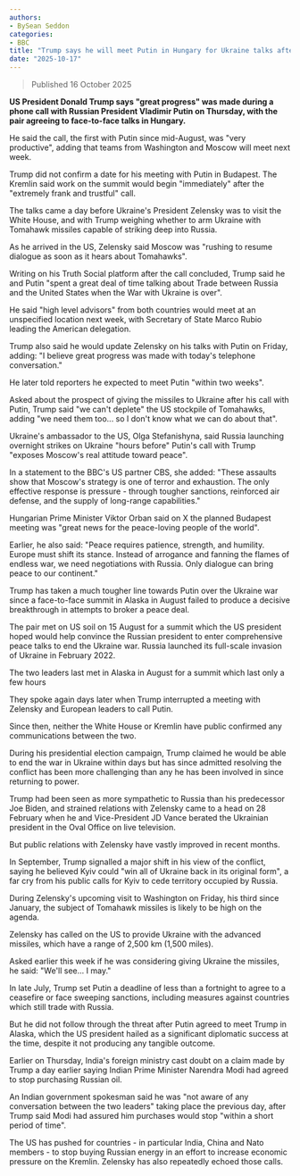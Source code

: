 ```yaml
---
authors:
- BySean Seddon
categories:
- BBC
title: "Trump says he will meet Putin in Hungary for Ukraine talks after 'very productive' call"
date: "2025-10-17"
---
```


> Published 16 October 2025
> 

**US President Donald Trump says "great progress" was made during a phone
call with Russian President Vladimir Putin on Thursday, with the pair
agreeing to face-to-face talks in Hungary.**

He said the call, the first with Putin since mid-August, was "very productive", adding
that teams from Washington and Moscow will meet next week.

Trump did not confirm a date for his meeting with Putin in Budapest. The Kremlin said
work on the summit would begin "immediately" after the "extremely frank and trustful"
call.

The talks came a day before Ukraine's President Zelensky was to visit the White
House, and with Trump weighing whether to arm Ukraine with Tomahawk missiles
capable of striking deep into Russia.

As he arrived in the US, Zelensky said Moscow was "rushing to resume dialogue as soon
as it hears about Tomahawks".

Writing on his Truth Social platform after the call concluded, Trump said he and Putin
"spent a great deal of time talking about Trade between Russia and the United States
when the War with Ukraine is over". 

He said "high level advisors" from both countries would meet at an unspecified location
next week, with Secretary of State Marco Rubio leading the American delegation. 

Trump also said he would update Zelensky on his talks with Putin on Friday, adding: "I
believe great progress was made with today's telephone conversation."

He later told reporters he expected to meet Putin "within two weeks".

Asked about the prospect of giving the missiles to Ukraine after his call with Putin,
Trump said "we can't deplete" the US stockpile of Tomahawks, adding "we need them
too... so I don't know what we can do about that".

Ukraine's ambassador to the US, Olga Stefanishyna, said Russia launching overnight
strikes on Ukraine "hours before" Putin's call with Trump "exposes Moscow's real
attitude toward peace".

In a statement to the BBC's US partner CBS, she added: "These assaults show that
Moscow's strategy is one of terror and exhaustion. The only effective response is
pressure - through tougher sanctions, reinforced air defense, and the supply of
long-range capabilities."

Hungarian Prime Minister Viktor Orban said on X the planned Budapest meeting was
"great news for the peace-loving people of the world".

Earlier, he also said: "Peace requires patience, strength, and humility. Europe must
shift its stance. Instead of arrogance and fanning the flames of endless war, we need
negotiations with Russia. Only dialogue can bring peace to our continent."

Trump has taken a much tougher line towards Putin over the Ukraine war since a
face-to-face summit in Alaska in August failed to produce a decisive breakthrough in
attempts to broker a peace deal.

The pair met on US soil on 15 August for a summit which the US president hoped would
help convince the Russian president to enter comprehensive peace talks to end the
Ukraine war. Russia launched its full-scale invasion of Ukraine in February 2022.


The two leaders last met in Alaska in August for a summit which last only a few hours

They spoke again days later when Trump interrupted a meeting with Zelensky and
European leaders to call Putin.

Since then, neither the White House or Kremlin have public confirmed any
communications between the two.

During his presidential election campaign, Trump claimed he would be able to end the
war in Ukraine within days but has since admitted resolving the conflict has been more
challenging than any he has been involved in since returning to power. 

Trump had been seen as more sympathetic to Russia than his predecessor Joe Biden,
and strained relations with Zelensky came to a head on 28 February when he and
Vice-President JD Vance berated the Ukrainian president in the Oval Office on live
television. 

But public relations with Zelensky have vastly improved in recent months. 

In September, Trump signalled a major shift in his view of the conflict, saying he
believed Kyiv could "win all of Ukraine back in its original form", a far cry from his
public calls for Kyiv to cede territory occupied by Russia. 

During Zelensky's upcoming visit to Washington on Friday, his third since January, the
subject of Tomahawk missiles is likely to be high on the agenda.

Zelensky has called on the US to provide Ukraine with the advanced missiles, which
have a range of 2,500 km (1,500 miles).

Asked earlier this week if he was considering giving Ukraine the missiles, he said: "We'll
see... I may." 

In late July, Trump set Putin a deadline of less than a fortnight to agree to a ceasefire
or face sweeping sanctions, including measures against countries which still trade with
Russia.

But he did not follow through the threat after Putin agreed to meet Trump in Alaska,
which the US president hailed as a significant diplomatic success at the time, despite it
not producing any tangible outcome.

Earlier on Thursday, India's foreign ministry cast doubt on a claim made by Trump a
day earlier saying Indian Prime Minister Narendra Modi had agreed to stop purchasing
Russian oil.

An Indian government spokesman said he was "not aware of any conversation between
the two leaders" taking place the previous day, after Trump said Modi had assured him
purchases would stop "within a short period of time".

The US has pushed for countries - in particular India, China and Nato members - to stop
buying Russian energy in an effort to increase economic pressure on the Kremlin.
Zelensky has also repeatedly echoed those calls.
